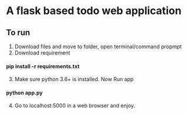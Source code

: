 # A flask based todo web application

## To run
1. Download files and move to folder, open terminal/command propmpt </br>
2. Download requirement
####          pip install -r requirements.txt
3. Make sure python 3.6+ is installed. Now Run app
####          python app.py
4. Go to localhost:5000 in a web browser and enjoy.
